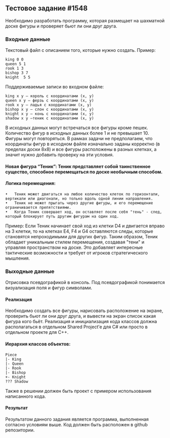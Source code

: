 ## Тестовое задание #1548
Необходимо разработать программу, которая размещает на шахматной доске фигуры и проверяет бьют ли они друг друга.
### Входные данные
Текстовый файл с описанием того, которые нужно создать. Пример:
```
king 0 0
queen 5 1
rook 1 3
bishop 3 7
knight  5 5
```
Поддерживаемые записи во входном файле:
```
king x y — король с координатами (x, y)
queen x y — ферзь с координатами (x, y)
rook x y — ладья с координатами (x, y)
bishop x y — слон с координатами (x, y)
knight x y — конь с координатами (x, y)
shadow x y —теник с координатами (x, y)
```


В исходных данных могут встречаться все фигуры кроме пешек. Количество фигур в исходных данных более 1 и не превышает 10. Фигуры могут повторяться. В рамках задачи не предполагаем, что координаты фигур в исходном файле изначально заданы корректно (в пределах доски 8x8) и все фигуры расположены в разных клетках, а значит нужно добавить проверку на эти условия.
#### Новая фигура “Теник”: Теник представляет собой таинственное существо, способное перемещаться по доске необычным способом.
#### Логика перемещения:
	•	Теник может двигаться на любое количество клеток по горизонтали, вертикали или диагонали, но только вдоль одной линии направления.
	•	Теник не может прыгать через другие фигуры, и его перемещение ограничивается препятствиями.
	•	Когда Теник совершает ход, он оставляет после себя "тень" - след, который блокирует путь другим фигурам на один ход.
Пример: Если Теник начинает свой ход из клетки D4 и двигается вправо на 3 клетки, то на клетках E4, F4 и G4 оставляются следы, которые становятся непроходимыми для других фигур.
Таким образом, Теник обладает уникальным стилем перемещения, создавая "тени" и управляя пространством на доске. Это добавляет интересные тактические возможности и требует от игроков стратегического мышления.

### Выходные данные
Отрисовка псевдографикой в консоль. Под псевдографикой понимается визуализация поля и фигур символами.
#### Реализация
Необходимо создать все фигуры, нарисовать расположение на экране, проверить бьют ли они друг друга, и вывести на экран список какая фигура кого бьёт.
Реализация и инициализация кода классов должна располагаться в отдельном Shared Project’е для C# или просто в отдельном проекте для C++.

#### Иерархия классов объектов:
```
Piece
|- King
|- Queen
|- Rook
|- Bishop
+- Knight
??? Shadow
```
Также в решении должен быть проект с примером использования написанного кода.
#### Результат
Результатом данного задания является программа, выполненная согласно условиям выше. Код должен быть расположен в github репозитории.